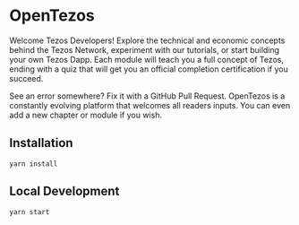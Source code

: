 # OpenTezos

Welcome Tezos Developers! Explore the technical and economic concepts behind the Tezos Network, experiment with our tutorials, or start building your own Tezos Dapp. Each module will teach you a full concept of Tezos, ending with a quiz that will get you an official completion certification if you succeed.

See an error somewhere? Fix it with a GitHub Pull Request. OpenTezos is a constantly evolving platform that welcomes all readers inputs. You can even add a new chapter or module if you wish.

## Installation

```console
yarn install
```

## Local Development

```console
yarn start
```
